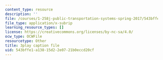 ```yaml
---
content_type: resource
description: ''
file: /courses/1-258j-public-transportation-systems-spring-2017/543bffe1a13815d22e0721b0eccd20cf_wzB8Rhm3xCU.srt
file_type: application/x-subrip
learning_resource_types: []
license: https://creativecommons.org/licenses/by-nc-sa/4.0/
ocw_type: OCWFile
resourcetype: Other
title: 3play caption file
uid: 543bffe1-a138-15d2-2e07-21b0eccd20cf
---
```

